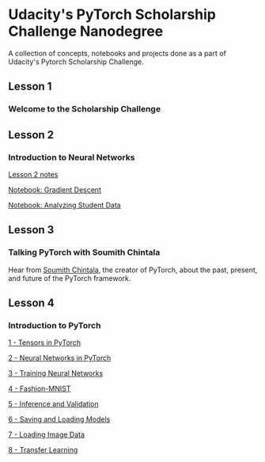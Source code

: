 # Udacity's PyTorch Scholarship Challenge Nanodegree
A collection of concepts, notebooks and projects done as a part of Udacity's Pytorch Scholarship Challenge.

## Lesson 1
### Welcome to the Scholarship Challenge

## Lesson 2
### Introduction to Neural Networks
[Lesson 2 notes](lesson2-notes.pdf)

[Notebook: Gradient Descent](gradient-descent)

[Notebook: Analyzing Student Data](student-admissions)

## Lesson 3
### Talking PyTorch with Soumith Chintala
Hear from [Soumith Chintala](https://github.com/soumith), the creator of PyTorch, about the past, present, and future of the PyTorch framework.

## Lesson 4
### Introduction to PyTorch

[1 - Tensors in PyTorch](Part%1%-%Tensors%in%PyTorch)

[2 - Neural Networks in PyTorch](Part%2%-%Neural%Networks%in%PyTorch)

[3 - Training Neural Networks](Part%3%-%Training%Neural%Networks)

[4 - Fashion-MNIST](Part%4%-%Fashion-MNIST)

[5 - Inference and Validation](Part%5%-%Inference%and%Validation)

[6 - Saving and Loading Models](Part%6%-%Saving%and%Loading%Models)

[7 - Loading Image Data](Part%7%-%Loading%Image%Data)

[8 - Transfer Learning](Part%8%-%Transfer%Learning)
